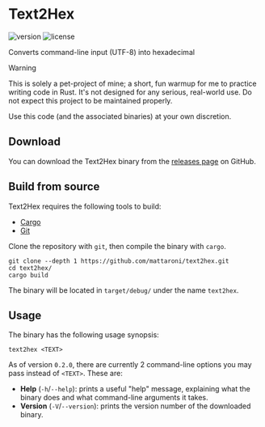 # Text2Hex
![version](https://img.shields.io/badge/dynamic/toml?url=https%3A%2F%2Fraw.githubusercontent.com%2Fmattaroni%2Ftext2hex%2Frefs%2Fheads%2Fmain%2FCargo.toml&query=%24.package.version&label=version)
![license](https://img.shields.io/badge/dynamic/toml?url=https%3A%2F%2Fraw.githubusercontent.com%2Fmattaroni%2Ftext2hex%2Frefs%2Fheads%2Fmain%2FCargo.toml&query=%24.package.license&label=version&color=blueviolet)

Converts command-line input (UTF-8) into hexadecimal

> [!WARNING]
> This is solely a pet-project of mine; a short, fun warmup for me to practice
> writing code in Rust. It's not designed for any serious, real-world use. Do
> not expect this project to be maintained properly.
> 
> Use this code (and the associated binaries) at your own discretion.

## Download
You can download the Text2Hex binary from the [releases page] on GitHub.

## Build from source
Text2Hex requires the following tools to build:

- [Cargo](https://doc.rust-lang.org/cargo/getting-started/installation.html)
- [Git](https://git-scm.com/downloads)

Clone the repository with `git`, then compile the binary with `cargo`.

```
git clone --depth 1 https://github.com/mattaroni/text2hex.git
cd text2hex/
cargo build
```

The binary will be located in `target/debug/` under the name `text2hex`.

## Usage
The binary has the following usage synopsis:

```
text2hex <TEXT>
```

As of version `0.2.0`, there are currently 2 command-line options you may pass
instead of `<TEXT>`. These are:

- **Help** (`-h`/`--help`): prints a useful "help" message, explaining what the
  binary does and what command-line arguments it takes.
- **Version** (`-V`/`--version`): prints the version number of the downloaded
  binary.

[releases page]: https://github.com/mattaroni/text2hex/releases

